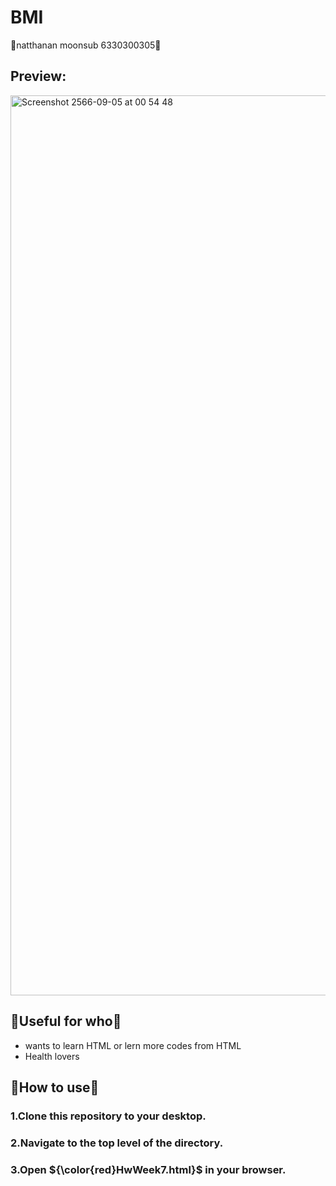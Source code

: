 # BMI 
🌾natthanan moonsub 6330300305🌾
## Preview:
<img width="1440" alt="Screenshot 2566-09-05 at 00 54 48" src="https://github.com/natthananmooo/HWweSeven/assets/112709514/a6969197-e9c2-4fef-8b63-89fa8b784647">

## **🌲Useful for who🌲**
* wants to learn HTML or lern more codes from HTML
* Health lovers
## **🌲How to use🌲**
### 1.Clone this repository to your desktop.
### 2.Navigate to the top level of the directory.
### 3.Open ${\color{red}HwWeek7.html}$ in your browser.
